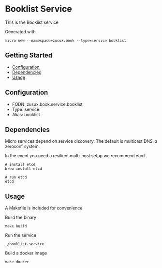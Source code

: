# Booklist Service

This is the Booklist service

Generated with

```
micro new --namespace=zusux.book --type=service booklist
```

## Getting Started

- [Configuration](#configuration)
- [Dependencies](#dependencies)
- [Usage](#usage)

## Configuration

- FQDN: zusux.book.service.booklist
- Type: service
- Alias: booklist

## Dependencies

Micro services depend on service discovery. The default is multicast DNS, a zeroconf system.

In the event you need a resilient multi-host setup we recommend etcd.

```
# install etcd
brew install etcd

# run etcd
etcd
```

## Usage

A Makefile is included for convenience

Build the binary

```
make build
```

Run the service
```
./booklist-service
```

Build a docker image
```
make docker
```